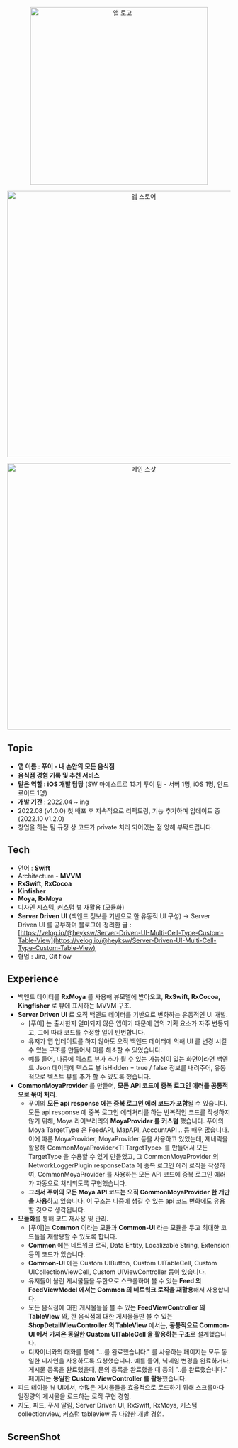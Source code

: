 <p align="center"><img width="400" alt="앱 로고" src="https://user-images.githubusercontent.com/61315014/200597632-8df84b23-b048-4850-9d99-8b2e851dd1c7.png"></p>

<p align="center"><img width="600" alt="앱 스토어" src="https://user-images.githubusercontent.com/61315014/200598183-b42118d4-4683-44b3-a7af-471c58391a61.png"></p>

<p align="center"><img width="600" alt="메인 스샷" src="https://user-images.githubusercontent.com/61315014/200598533-ecee25dd-7357-44e2-91bd-23b752ca6f41.png"></p>

## Topic

- **앱 이름 : 푸이 - 내 손안의 모든 음식점**
- **음식점 경험 기록 및 추천 서비스**
- **맡은 역할 : iOS 개발 담당** (SW 마에스트로 13기 푸이 팀 - 서버 1명, iOS 1명, 안드로이드 1명)
- **개발 기간** : 2022.04 ~ ing
- 2022.08 (v1.0.0) 첫 배포 후 지속적으로 리팩토링, 기능 추가하며 업데이트 중 (2022.10 v1.2.0)
- 창업을 하는 팀 규정 상 코드가 private 처리 되어있는 점 양해 부탁드립니다.
  


## Tech

- 언어 : **Swift**
- Architecture - **MVVM**
- **RxSwift, RxCocoa**
- **Kinfisher**
- **Moya, RxMoya**
- 디자인 시스템, 커스텀 뷰 재활용 (모듈화)
- **Server Driven UI** (백엔드 정보를 기반으로 한 유동적 UI 구성)
→ Server Driven UI 를 공부하며 블로그에 정리한 글 : [https://velog.io/@heyksw/Server-Driven-UI-Multi-Cell-Type-Custom-Table-View](https://velog.io/@heyksw/Server-Driven-UI-Multi-Cell-Type-Custom-Table-View)
- 협업 : Jira, Git flow


## Experience

- 백엔드 데이터를 **RxMoya** 를 사용해 뷰모델에 받아오고, **RxSwift, RxCocoa, Kingfisher** 로 뷰에 표시하는 MVVM 구조.
- **Server Driven UI** 로 오직 백엔드 데이터를 기반으로 변화하는 유동적인 UI 개발.
  - [푸이] 는 출시한지 얼마되지 않은 앱이기 때문에 앱의 기획 요소가 자주 변동되고, 그에 따라 코드를 수정할 일이 빈번합니다.
  - 유저가 앱 업데이트를 하지 않아도 오직 백엔드 데이터에 의해 UI 를 변경 시킬 수 있는 구조를 만들어서 이를 해소할 수 있었습니다.
  - 예를 들어, 나중에 텍스트 뷰가 추가 될 수 있는 가능성이 있는 화면이라면 백엔드 Json 데이터에 텍스트 뷰 isHidden = true / false 정보를 내려주어, 유동적으로 텍스트 뷰를 추가 할 수 있도록 했습니다.
- **CommonMoyaProvider** 를 만들어, **모든 API 코드에 중복 로그인 에러를 공통적으로 묶어 처리**.
  - 푸이의 **모든 api response 에는 중복 로그인 에러 코드가 포함**될 수 있습니다. 모든 api response 에 중복 로그인 에러처리를 하는 반복적인 코드를 작성하지 않기 위해, Moya 라이브러리의 **MoyaProvider 를 커스텀** 했습니다. 푸이의 Moya TargetType 은 FeedAPI, MapAPI, AccountAPI .. 등 매우 많습니다. 이에 따른 MoyaProvider<FeedAPI>, MoyaProvider<MapAPI> 등을 사용하고 있었는데, 제네릭을 활용해 CommonMoyaProvider<T: TargetType> 를 만들어서 모든 TargetType 을 수용할 수 있게 만들었고, 그 CommonMoyaProvider 의 NetworkLoggerPlugin responseData 에 중복 로그인 에러 로직을 작성하여, CommonMoyaProvider 를 사용하는 모든 API 코드에 중복 로그인 에러가 자동으로 처리되도록 구현했습니다. 
  - **그래서 푸이의 모든 Moya API 코드는 오직 CommonMoyaProvider 한 개만을 사용**하고 있습니다. 이 구조는 나중에 생길 수 있는 api 코드 변화에도 유용할 것으로 생각됩니다.
- **모듈화**를 통해 코드 재사용 및 관리.
  - [푸이]는 **Common** 이라는 모듈과 **Common-UI** 라는 모듈을 두고 최대한 코드들을 재활용할 수 있도록 합니다.
  - **Common** 에는 네트워크 로직, Data Entity, Localizable String, Extension 등의 코드가 있습니다.
  - **Common-UI** 에는 Custom UIButton, Custom UITableCell, Custom UICollectionViewCell, Custom UIViewController 등이 있습니다.
  - 유저들이 올린 게시물들을 무한으로 스크롤하며 볼 수 있는 **Feed 의 FeedViewModel 에서는 Common 의 네트워크 로직을 재활용**해서 사용합니다.
  - 모든 음식점에 대한 게시물들을 볼 수 있는 **FeedViewController 의 TableView** 와, 한 음식점에 대한 게시물들만 볼 수 있는 **ShopDetailViewController 의 TableView** 에서는, **공통적으로 Common-UI 에서 가져온 동일한 Custom UITableCell 을 활용하는 구조**로 설계했습니다.
  - 디자이너와의 대화를 통해 "...를 완료했습니다." 를 사용하는 페이지는 모두 동일한 디자인을 사용하도록 요청했습니다. 예를 들어, 닉네임 변경을 완료하거나, 게시물 등록을 완료했을때, 문의 등록을 완료했을 때 등의 "..를 완료했습니다." 페이지는 **동일한 Custom ViewController 를 활용**했습니다.
- 피드 테이블 뷰 UI에서, 수많은 게시물들을 효율적으로 로드하기 위해 스크롤마다 일정량의 게시물을 로드하는 로직 구현 경험.
- 지도, 피드, 푸시 알림, Server Driven UI, RxSwift, RxMoya, 커스텀 collectionview, 커스텀 tableview 등 다양한 개발 경험.

## ScreenShot  
